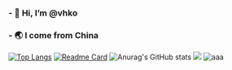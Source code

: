 ### - 👋 Hi, I’m @vhko
### - 🌏 I come from China
[![Top Langs](https://github-readme-stats.vercel.app/api/top-langs/?username=zitons)](https://github.com/anuraghazra/github-readme-stats)
[![Readme Card](https://github-readme-stats.vercel.app/api/pin/?username=vhko&repo=github-readme-stats)](https://github.com/anuraghazra/github-readme-stats)
![Anurag's GitHub stats](https://github-readme-stats.vercel.app/api?username=vhko&show_icons=true)
![](http://github-profile-summary-cards.vercel.app/api/cards/profile-details?username=vhko&theme=default)
![aaa](/AnimatedEmojies-512px-179.gif)
<!--
- 👀 I’m interested in ...
- 🌱 I’m currently learning ...
- 💞️ I’m looking to collaborate on ...
- 📫 How to reach me ...
vhko/vhko is a ✨ special ✨ repository because its `README.md` (this file) appears on your GitHub profile.
You can click the Preview link to take a look at your changes.
--->
